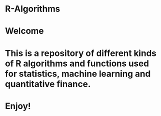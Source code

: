 # R-Algorithms

# Welcome
# This is a repository of different kinds of R algorithms and functions used for statistics, machine learning and quantitative finance. 
# Enjoy!
